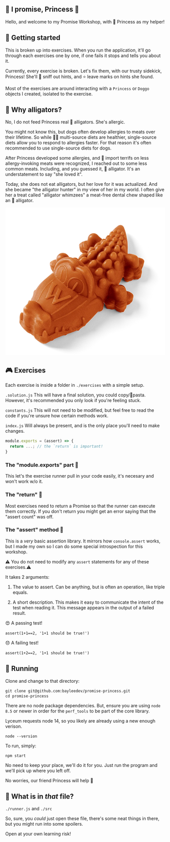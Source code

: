 ## 👑 I promise, Princess 💚

Hello, and welcome to my Promise Workshop, with 🐶 Princess as my helper!

## 🥳 Getting started

This is broken up into exercises. When you run the application, it'll go through
each exercises one by one, if one fails it stops and tells you about it.

Currently, every exercise is broken. Let's fix them, with our trusty sidekick,
Princess! She'll 🐽 sniff out hints, and ⭐ leave marks on hints she found.

Most of the exercises are around interacting with a `Princess` or `Doggo`
objects I created, isolated to the exercise.

## 🐊 Why alligators?

No, I do not feed Princess real 🐊 alligators. She's allergic.

You might not know this, but dogs often develop allergies to meats over their
lifetime. So while 🐥🐮 multi-source diets are healthier, single-source diets
allow you to respond to allergies faster. For that reason it's often recommended
to use single-source diets for dogs.

After Princess developed some allergies, and 🦌 import terrifs on less
allergy-invoking meats were recognized, I reached out to some less common meats.
Including, and you guessed it, 🐊 alligator. It's an understatement to say "she
loved it".

Today, she does not eat alligators, but her love for it was actualized. And she
became "the alligator hunter" in my view of her in my world. I often give her a
treat called "alligator whimzees" a meat-free dental chew shaped like an
🐊 alligator.

![alligator whimzee photo](./src/alligator.webp)

## 🎮 Exercises

Each exercise is inside a folder in `./exercises` with a simple setup.

`.solution.js` This will have a final solution, you could copy/🍝pasta. However,
it's recommended you only look if you're feeling stuck.

`constants.js` This will not need to be modified, but feel free to read the code
if you're unsure how certain methods work.

`index.js` Will always be present, and is the only place you'll need to make
changes.

```js
module.exports = (assert) => {
  return ...; // the `return` is important!
}
```

### The "module.exports" part 📸

This let's the exercise runner pull in your code easily, it's necesary and won't
work w/o it.

### The "return" 👀

Most exercises need to return a Promise so that the runner can execute them
correctly. If you don't return you might get an error saying that the "assert
count" was off.

### The "assert" method 🤪

This is a *very* basic assertion library. It mirrors how `console.assert` works,
but I made my own so I can do some special introspection for this workshop.

⚠️ You do not need to modify any `assert` statements for any of these
exercises.⚠️

It takes 2 arguments:

1. The value to assert. Can be anything, but is often an operation, like triple
   equals.

2. A short description. This makes it easy to communicate the intent of the test
   when reading it. This message appears in the output of a failed result.

😍 A passing test!

`assert(1+1==2, '1+1 should be true!')`

😞 A failing test!

`assert(1+2==2, '1+1 should be true!')`

## 🐶 Running

Clone and change to that directory:

```
git clone git@github.com:bayleedev/promise-princess.git
cd promise-princess
```

There are no node package dependencies. But, ensure you are using `node 8.5` or
newer in order for the `perf_tools` to be part of the core library.

Lyceum requests node 14, so you likely are already using a new enough verison.

```
node --version
```

To run, simply:

```
npm start
```

No need to keep your place, we'll do it for you. Just run the program and we'll
pick up where you left off.

No worries, our friend Princess will help 💜

## 🚧 What is in *that* file?

`./runner.js` and `./src`

So, sure, you *could* just open these file, there's some neat things in there,
but you might run into some spoilers.

Open at your own learning risk!
